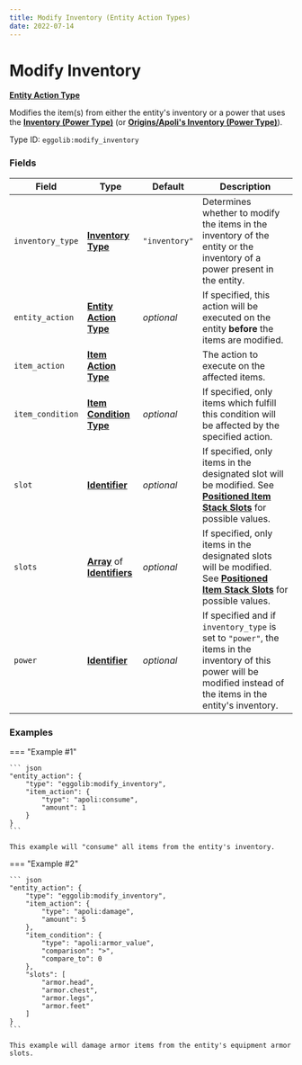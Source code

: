 ```yaml
---
title: Modify Inventory (Entity Action Types)
date: 2022-07-14
---
```


#   Modify Inventory

**[Entity Action Type]**

Modifies the item(s) from either the entity's inventory or a power that uses the **[Inventory (Power Type)]** (or **[Origins/Apoli's Inventory (Power Type)]**).

Type ID: `eggolib:modify_inventory`


### Fields

Field | Type | Default | Description
------|------|---------|------------
`inventory_type` | **[Inventory Type]** | `"inventory"` | Determines whether to modify the items in the inventory of the entity or the inventory of a power present in the entity.
`entity_action` | **[Entity Action Type]** | *optional* | If specified, this action will be executed on the entity **before** the items are modified.
`item_action` | **[Item Action Type]** | | The action to execute on the affected items.
`item_condition` | **[Item Condition Type]** | *optional* | If specified, only items which fulfill this condition will be affected by the specified action.
`slot` | **[Identifier]** | *optional* | If specified, only items in the designated slot will be modified. See **[Positioned Item Stack Slots]** for possible values.
`slots` | **[Array]** of **[Identifiers]** | *optional* | If specified, only items in the designated slots will be modified. See **[Positioned Item Stack Slots]** for possible values.
`power` | **[Identifier]** | *optional* | If specified and if `inventory_type` is set to `"power"`, the items in the inventory of this power will be modified instead of the items in the entity's inventory.


### Examples

=== "Example #1"

    ``` json
    "entity_action": {
        "type": "eggolib:modify_inventory",
        "item_action": {
            "type": "apoli:consume",
            "amount": 1
        }
    }
    ```

    This example will "consume" all items from the entity's inventory.


=== "Example #2"

    ``` json
    "entity_action": {
        "type": "eggolib:modify_inventory",
        "item_action": {
            "type": "apoli:damage",
            "amount": 5
        },
        "item_condition": {
            "type": "apoli:armor_value",
            "comparison": ">",
            "compare_to": 0
        },
        "slots": [
            "armor.head",
            "armor.chest",
            "armor.legs",
            "armor.feet"
        ]
    }
    ```

    This example will damage armor items from the entity's equipment armor slots.



[Inventory (Power Type)]: ../power_types/inventory.md
[Origins/Apoli's Inventory (Power Type)]: https://origins.readthedocs.io/en/latest/types/power_types/inventory/
[Entity Action Type]: ../entity_action_types.md
[Inventory Type]: https://origins.readthedocs.io/en/latest/misc/extras/inventory_type
[Item Action Type]: https://origins.readthedocs.io/en/latest/types/item_action_types
[Item Condition Type]: ../item_condition_types.md
[Identifier]: https://origins.readthedocs.io/en/latest/types/data_types/identifier
[Identifiers]: https://origins.readthedocs.io/en/latest/types/data_types/identifier
[Array]: https://origins.readthedocs.io/en/latest/types/data_types/array
[Positioned Item Stack Slots]: https://origins.readthedocs.io/en/latest/misc/extras/positioned_item_stack_slots
[Item Stack]: https://origins.readthedocs.io/en/latest/types/data_types/item_stack

